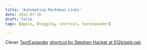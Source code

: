```yaml
---
title: 'Automating Markdown Links'
date: 2012-07-26
draft: false
tags: [Apple, Blogging, shortcut, textexpander]

---
```


Clever [TextExpander](http://smilesoftware.com/TextExpander/index.html) [shortcut by Stephen Hacket at 512pixels.net](http://512pixels.net/2012/07/md-links/).